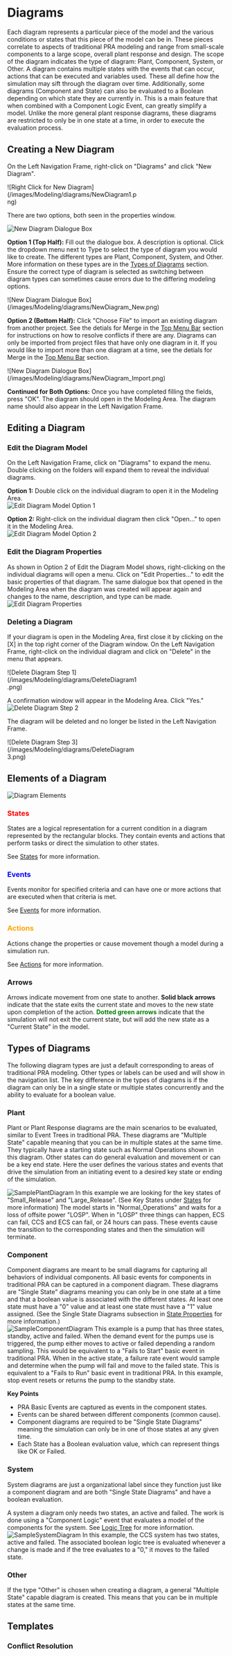 
# Diagrams
  Each diagram represents a particular piece of the model and the various conditions or states that this piece of the model can be in.  These pieces correlate to aspects of traditional PRA modeling and range from small-scale components to a large scope, overall plant response and design. The scope of the diagram indicates the type of diagram: Plant, Component, System, or Other.  A diagram contains multiple states with the events that can occur, actions that can be executed and variables used.  These all define how the simulation may sift through the diagram over time.
  Additionally, some diagrams (Component and State) can also be evaluated to a Boolean depending on which state they are currently in. This is a main feature that when combined with a Component Logic Event, can greatly simplify a model. Unlike the more general plant response diagrams, these diagrams are restricted to only be in one state at a time, in order to execute the evaluation process.

## Creating a New Diagram
  On the Left Navigation Frame, right-click on "Diagrams" and click "New Diagram". <br>
  <div style="width:300px">![Right Click for New Diagram](/images/Modeling/diagrams/NewDiagram1.png)</div>

  There are two options, both seen in the properties window.
	<div style="width:500px">![New Diagram Dialogue Box](/images/Modeling/diagrams/NewDiagram2.png)</div>

  **Option 1 (Top Half):**
  Fill out the dialogue box. A description is optional. Click the dropdown menu next to Type to select the type of diagram you would like to create. The different types are Plant, Component, System, and Other. More information on these types are in the [Types of Diagrams](#types-of-diagrams) section. Ensure the correct type of diagram is selected as switching between diagram types can sometimes cause errors due to the differing modeling options. <br>
  <div style="width:500px">![New Diagram Dialogue Box](/images/Modeling/diagrams/NewDiagram_New.png)</div>

  **Option 2 (Bottom Half):**
  Click "Choose File" to import an existing diagram from another project. See the detials for Merge in the [Top Menu Bar](./webUIOverview.md#top-menu-bar) section for instructions on how to resolve conflicts if there are any. Diagrams can only be imported from project files that have only one diagram in it. If you would like to import more than one diagram at a time, see the detials for Merge in the [Top Menu Bar](./webUIOverview.md#top-menu-bar) section.
  <div style="width:500px">![New Diagram Dialogue Box](/images/Modeling/diagrams/NewDiagram_Import.png)</div>
  
  **Continued for Both Options:**
  Once you have completed filling the fields, press "OK". The diagram should open in the Modeling Area. The diagram name should also appear in the Left Navigation Frame. <br>

  <!-- ![New Diagram Created](/images/Modeling/diagrams/NewDiagram3.png) -->

  

  

## Editing a Diagram

### Edit the Diagram Model
  On the Left Navigation Frame, click on "Diagrams" to expand the menu. Double clicking on the folders will expand them to reveal the individual diagrams. 

  **Option 1:**
  Double click on the individual diagram to open it in the Modeling Area.<br>
  ![Edit Diagram Model Option 1](/images/Modeling/diagrams/EditDiagram1.png)

  **Option 2:**
  Right-click on the individual diagram then click "Open..." to open it in the Modeling Area.<br>
  ![Edit Diagram Model Option 2](/images/Modeling/diagrams/EditDiagram2.png)

### Edit the Diagram Properties
   As shown in Option 2 of Edit the Diagram Model shows, right-clicking on the individual diagrams will open a menu. Click on "Edit Properties..." to edit the basic properties of that diagram. The same dialogue box that opened in the Modeling Area when the diagram was created will appear again and changes to the name, description, and type can be made.<br>
   ![Edit Diagram Properties](/images/Modeling/diagrams/EditDiagramProps.png)

### Deleting a Diagram
  If your diagram is open in the Modeling Area, first close it by clicking on the [X] in the top right corner of the Diagram window. On the Left Navigation Frame, right-click on the individual diagram and click on "Delete" in the menu that appears.<br>
  <div style="width:300px">![Delete Diagram Step 1](/images/Modeling/diagrams/DeleteDiagram1.png)</div>

  A confirmation window will appear in the Modeling Area. Click "Yes."<br>
  ![Delete Diagram Step 2](/images/Modeling/diagrams/DeleteDiagram2.png)<br>

  The diagram will be deleted and no longer be listed in the Left Navigation Frame.<br>
  <div style="width:300px">![Delete Diagram Step 3](/images/Modeling/diagrams/DeleteDiagram3.png)</div>

## Elements of a Diagram
  ![Diagram Elements](/images/Modeling/diagrams/DiagramElements.png)

### <span style="color:red"> States </span>
  States are a logical representation for a current condition in a diagram represented by the rectangular blocks. They contain events and actions that perform tasks or direct the simulation to other states. <br> 

  See [States](/guide/Modeling/states.md) for more information.

### <span style="color:blue"> Events </span>
  Events monitor for specified criteria and can have one or more actions that are executed when that criteria is met. <br>

  See [Events](/guide/Modeling/events.md) for more information.

### <span style="color:orange"> Actions </span>
  Actions change the properties or cause movement though a model during a simulation run. <br>

  See [Actions](/guide/Modeling/actions.md) for more information.

### Arrows
  Arrows indicate movement from one state to another. **Solid black arrows** indicate that the state exits the current state and moves to the new state upon completion of the action. <span style="color:green">**Dotted green arrows**</span> indicate that the simulation will not exit the current state, but will add the new state as a "Current State" in the model. <br>

## Types of Diagrams
  The following diagram types are just a default corresponding to areas of traditional PRA modeling. Other types or labels can be used and will show in the navigation list. 
  The key difference in the types of diagrams is if the diagram can only be in a single state or multiple states concurrently and the ability to evaluate for a boolean value.

### Plant
  Plant or Plant Response diagrams are the main scenarios to be evaluated, similar to Event Trees in traditional PRA. 
  These diagrams are "Multiple State" capable meaning that you can be in multiple states at the same time.
  They typically have a starting state such as Normal Operations shown in this diagram. Other states can do general evaluation and movement or can be a key end state.  Here the user defines the various states and events that drive the simulation from an initiating event to a desired key state or ending of the simulation.
   
  ![SamplePlantDiagram](/images/Modeling/diagrams/SamplePlantDiagram.png)
  In this example we are looking for the key states of "Small_Release" and "Large_Release". (See Key States under [States](/guide/Modeling/states.md) for more information) The model starts in "Normal_Operations" and waits for a loss of offsite power "LOSP". When in "LOSP" three things can happen, ECS can fail, CCS and ECS can fail, or 24 hours can pass. These events cause the transition to the corresponding states and then the simulation will terminate.
 

### Component
  Component diagrams are meant to be small diagrams for capturing all behaviors of individual components. All basic events for components in traditional PRA can be captured in a component diagram.
  These diagrams are "Single State" diagrams meaning you can only be in one state at a time and that a boolean value is associated with the different states. At least one state must have a "0" value and at least one state must have a "1" value assigned. (See the Single State Diagrams subsection in [State Properties](./states.md#single-state-diagrams) for more information.) <br>
  ![SampleComponentDiagram](/images/Modeling/diagrams/SampleComponentDiagram.png)
  This example is a pump that has three states, standby, active and failed. When the demand event for the pumps use is triggered, the pump either moves to active or failed depending a random sampling. This would be equivalent to a "Fails to Start" basic event in traditional PRA.
  When in the active state, a failure rate event would sample and determine when the pump will fail and move to the failed state. This is equivalent to a "Fails to Run" basic event in traditional PRA.
  In this example, stop event resets or returns the pump to the standby state.

**Key Points**
  * PRA Basic Events are captured as events in the component states.
  * Events can be shared between different components (common cause).
  * Component diagrams are required to be "Single State Diagrams" meaning the simulation can only be in one of those states at any given time.
  * Each State has a Boolean evaluation value, which can represent things like OK or Failed.

### System
  System diagrams are just a organizational label since they function just like a component diagram and are both "Single State Diagrams" and have a boolean evaluation.<br>
  
  A system a diagram only needs two states, an active and failed. The work is done using a "Component Logic" event that evaluates a model of the components for the system.
  See [Logic Tree](/guide/Modeling/logicTree.md) for more information.
  ![SampleSystemDiagram](/images/Modeling/diagrams/SampleSystemDiagram.png)
  In this example, the CCS system has two states, active and failed. The associated boolean logic tree is evaluated whenever a change is made and if the tree evaluates to a "0," it moves to the failed state.

### Other
  If the type "Other" is chosen when creating a diagram,  a general "Multiple State" capable diagram is created. This means that you can be in multiple states at the same time.<br>
  
## Templates

### Conflict Resolution

<!--Copyright 2021 Battelle Energy Alliance-->